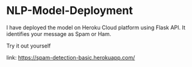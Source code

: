 # NLP-Model-Deployment

I have deployed the model on Heroku Cloud platform using Flask API. It identifies your message as Spam or Ham.

Try it out yourself

link: https://spam-detection-basic.herokuapp.com/
